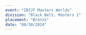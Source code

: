 ```yaml
---
event: "IBJJF Masters Worlds"
division: "Black Belt, Masters 1"
placement: "Bronze"
date: "08/30/2024"
---
```

